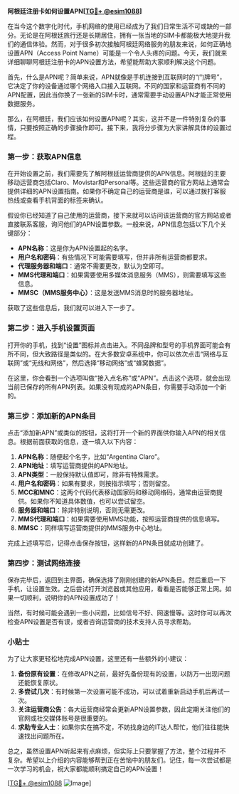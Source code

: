 **阿根廷注册卡如何设置APN[[TG💪+ @esim1088](https://t.me/s/esim1088)]**

在当今这个数字化时代，手机网络的使用已经成为了我们日常生活不可或缺的一部分。无论是在阿根廷旅行还是长期居住，拥有一张当地的SIM卡都能极大地提升我们的通信体验。然而，对于很多初次接触阿根廷网络服务的朋友来说，如何正确地设置APN（Access Point Name）可能是一个令人头疼的问题。今天，我们就来详细聊聊阿根廷注册卡的APN设置方法，希望能帮助大家顺利解决这个问题。

首先，什么是APN呢？简单来说，APN就像是手机连接到互联网时的“门牌号”，它决定了你的设备通过哪个网络入口接入互联网。不同的国家和运营商有不同的APN配置，因此当你换了一张新的SIM卡时，通常需要手动设置APN才能正常使用数据服务。

那么，在阿根廷，我们应该如何设置APN呢？其实，这并不是一件特别复杂的事情，只要按照正确的步骤操作即可。接下来，我将分步骤为大家讲解具体的设置过程。

### 第一步：获取APN信息

在开始设置之前，我们需要先了解阿根廷运营商提供的APN信息。阿根廷的主要移动运营商包括Claro、Movistar和Personal等。这些运营商的官方网站上通常会提供详细的APN设置指南。如果你不确定自己的运营商是谁，可以通过拨打客服热线或查看手机背面的标签来确认。

假设你已经知道了自己使用的运营商，接下来就可以访问该运营商的官方网站或者直接联系客服，询问他们的APN设置参数。一般来说，APN信息包括以下几个关键部分：

- **APN名称**：这是你为APN设置起的名字。
- **用户名和密码**：有些情况下可能需要填写，但并非所有运营商都要求。
- **代理服务器和端口**：通常不需要更改，默认为空即可。
- **MMS代理和端口**：如果需要使用多媒体消息服务（MMS），则需要填写这些信息。
- **MMSC（MMS服务中心）**：这是发送MMS消息时的服务器地址。

获取了这些信息后，我们就可以进入下一步了。

### 第二步：进入手机设置页面

打开你的手机，找到“设置”图标并点击进入。不同品牌和型号的手机界面可能会有所不同，但大致路径是类似的。在大多数安卓系统中，你可以依次点击“网络与互联网”或“无线和网络”，然后选择“移动网络”或“蜂窝数据”。

在这里，你会看到一个选项叫做“接入点名称”或“APN”。点击这个选项，就会出现当前已保存的所有APN列表。如果没有现成的APN条目，你需要手动添加一个新的。

### 第三步：添加新的APN条目

点击“添加新APN”或类似的按钮，这将打开一个新的界面供你输入APN的相关信息。根据前面获取的信息，逐一填入以下内容：

1. **APN名称**：随便起个名字，比如“Argentina Claro”。
2. **APN地址**：填写运营商提供的APN地址。
3. **APN类型**：一般保持默认值即可，除非有特殊需求。
4. **用户名和密码**：如果有要求，则按指示填写；否则留空。
5. **MCC和MNC**：这两个代码代表移动国家码和移动网络码，通常由运营商提供。如果你不知道具体数值，也可以尝试留空。
6. **服务器和端口**：除非特别说明，否则无需更改。
7. **MMS代理和端口**：如果需要使用MMS功能，按照运营商提供的信息填写。
8. **MMSC**：同样填写运营商提供的MMS服务中心地址。

完成上述填写后，记得点击保存按钮，这样新的APN条目就成功创建了。

### 第四步：测试网络连接

保存完毕后，返回到主界面，确保选择了刚刚创建的新APN条目。然后重启一下手机，让设置生效。之后尝试打开浏览器或其他应用，看看是否能够正常上网。如果一切顺利，说明你的APN设置成功了！

当然，有时候可能会遇到一些小问题，比如信号不好、网速慢等。这时你可以再次检查APN设置是否有误，或者咨询运营商的技术支持人员寻求帮助。

### 小贴士

为了让大家更轻松地完成APN设置，这里还有一些额外的小建议：

1. **备份原有设置**：在修改APN之前，最好先备份现有的设置，以防万一出现问题还能恢复原状。
2. **多尝试几次**：有时候第一次设置可能不成功，可以试着重新启动手机后再试一次。
3. **关注运营商公告**：各大运营商经常会更新APN设置参数，因此定期关注他们的官网或社交媒体账号是很重要的。
4. **求助专业人士**：如果你实在搞不定，不妨找身边的IT达人帮忙，他们往往能快速找出问题所在。

总之，虽然设置APN听起来有点麻烦，但实际上只要掌握了方法，整个过程并不复杂。希望以上介绍的内容能够帮到正在苦恼中的朋友们。记住，每一次尝试都是一次学习的机会，祝大家都能顺利搞定自己的APN设置！

[[TG💪+ @esim1088](https://t.me/s/esim1088) ![Image](https://i.postimg.cc/4NQfJmqS/Snipaste-2025-05-13-00-14-12.png)]